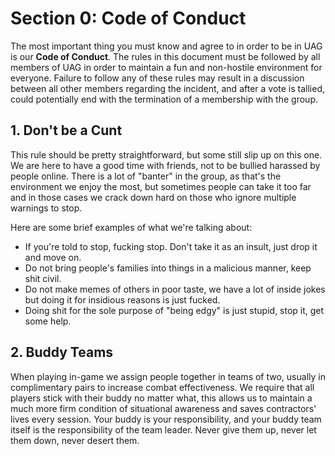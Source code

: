 # Section 0: Code of Conduct

The most important thing you must know and agree to in order to be in UAG is our **Code of Conduct**. The rules in this document must be followed by all members of UAG in order to maintain a fun and non-hostile environment for everyone. Failure to follow any of these rules may result in a discussion between all other members regarding the incident, and after a vote is tallied, could potentially end with the termination of a membership with the group.

## 1. Don't be a Cunt

This rule should be pretty straightforward, but some still slip up on this one. We are here to have a good time with friends, not to be bullied harassed by people online. There is a lot of "banter" in the group, as that's the environment we enjoy the most, but sometimes people can take it too far and in those cases we crack down hard on those who ignore multiple warnings to stop.

Here are some brief examples of what we're talking about:

- If you're told to stop, fucking stop. Don't take it as an insult, just drop it and move on.
- Do not bring people's families into things in a malicious manner, keep shit civil.
- Do not make memes of others in poor taste, we have a lot of inside jokes but doing it for insidious reasons is just fucked.
- Doing shit for the sole purpose of "being edgy" is just stupid, stop it, get some help.

## 2. Buddy Teams

When playing in-game we assign people together in teams of two, usually in complimentary pairs to increase combat effectiveness. We require that all players stick with their buddy no matter what, this allows us to maintain a much more firm condition of situational awareness and saves contractors' lives every session. Your buddy is your responsibility, and your buddy team itself is the responsibility of the team leader. Never give them up, never let them down, never desert them.

